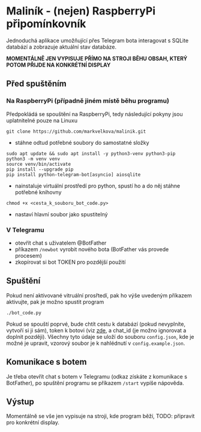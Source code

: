 # Maliník - (nejen) RaspberryPi připomínkovník
Jednoduchá aplikace umožňující přes Telegram bota interagovat s SQLite databází a zobrazuje aktuální stav databáze.

**MOMENTÁLNĚ JEN VYPISUJE PŘÍMO NA STROJI BĚHU OBSAH, KTERÝ POTOM PŘIJDE NA KONKRÉTNÍ DISPLAY**
## Před spuštěním
### Na RaspberryPi (případně jiném místě běhu programu)
Předpokládá se spouštění na RaspberryPi, tedy následující pokyny jsou uplatnitelné pouze na Linuxu
```
git clone https://github.com/markvelkova/malinik.git
```
- stáhne odtud potřebné soubory do samostatné složky
```
sudo apt update && sudo apt install -y python3-venv python3-pip
python3 -m venv venv
source venv/bin/activate
pip install --upgrade pip
pip install python-telegram-bot[asyncio] aiosqlite
```
- nainstaluje virtuální prostředí pro python, spustí ho a do něj stáhne potřebné knihovny
```
chmod +x <cesta_k_souboru_bot_code.py>
```
- nastaví hlavní soubor jako spustitelný
### V Telegramu
- otevřít chat s uživatelem @BotFather
- příkazem `/newbot` vyrobit nového bota (BotFather vás provede procesem)
- zkopírovat si bot TOKEN pro pozdější použití
## Spuštění
Pokud není aktivované vitruální prosřtedí, pak ho výše uvedeným příkazem aktivujte, pak je možno spustit program
```
./bot_code.py
```
Pokud se spouští poprvé, bude chtít cestu k databází (pokud nevyplníte, vytvoří si ji sám), token k botovi (viz [zde](###v-telegramu), a chat_id (je možno ignorovat a doplnit později). Všechny tyto údaje se uloží do souboru `config.json`, kde je možné je upravit, vzorový soubor je k nahlédnutí v `config.example.json`.

## Komunikace s botem
Je třeba otevřít chat s botem v Telegramu (odkaz získáte z komunikace s BotFather), po spuštění programu se příkazem `/start` vypíše nápověda. 

## Výstup
Momentálně se vše jen vypisuje na stroji, kde program běží, TODO: připravit pro konkrétní display.
